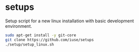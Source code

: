 setups
======
Setup script for a new linux installation with basic development environment.

```sh
sudo apt-get install -y git-core
git clone https://github.com/iuse/setups
./setup/setup_linux.sh
```
